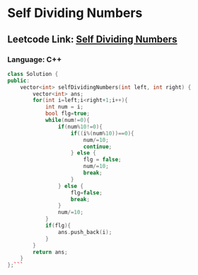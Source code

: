 # Self Dividing Numbers

## Leetcode Link: [Self Dividing Numbers](https://leetcode.com/problems/self-dividing-numbers/)
### Language: C++

```cpp
class Solution {
public:
    vector<int> selfDividingNumbers(int left, int right) {
        vector<int> ans;
        for(int i=left;i<right+1;i++){
            int num = i;
            bool flg=true;
            while(num!=0){
                if(num%10!=0){
                    if((i%(num%10))==0){
                        num/=10;
                        continue;
                    } else {
                        flg = false;
                        num/=10;
                        break;
                    }
                } else {
                    flg=false;
                    break;
                }
                num/=10;
            }
            if(flg){
                ans.push_back(i);
            }
        }
        return ans;
    }
};```



